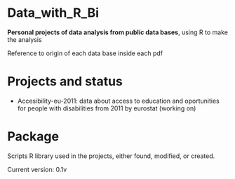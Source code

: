 # Data_with_R_Bi
**Personal projects of data analysis from public data bases**, using R to make the analysis

Reference to origin of each data base inside each pdf

# Projects and status

- Accesibility-eu-2011: data about access to education and oportunities for people with disabilities from 2011 by eurostat (working on)

# Package

Scripts R library used in the projects, either found, modified, or created. 

Current version: 0.1v
